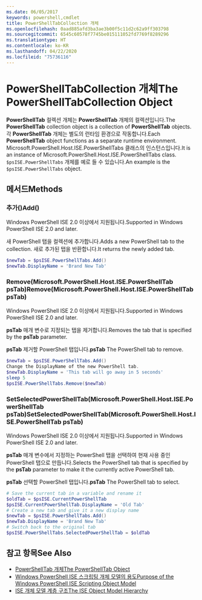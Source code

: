 ```yaml
---
ms.date: 06/05/2017
keywords: powershell,cmdlet
title: PowerShellTabCollection 개체
ms.openlocfilehash: 0aad885afd3ba3ae3b00f5c11d2c62a9ff303798
ms.sourcegitcommit: 6545c60578f7745be015111052fd7769f8289296
ms.translationtype: HT
ms.contentlocale: ko-KR
ms.lasthandoff: 04/22/2020
ms.locfileid: "75736116"
---
```

# <a name="the-powershelltabcollection-object"></a><span data-ttu-id="3d185-103">PowerShellTabCollection 개체</span><span class="sxs-lookup"><span data-stu-id="3d185-103">The PowerShellTabCollection Object</span></span>

<span data-ttu-id="3d185-104">**PowerShellTab** 컬렉션 개체는 **PowerShellTab** 개체의 컬렉션입니다.</span><span class="sxs-lookup"><span data-stu-id="3d185-104">The **PowerShellTab** collection object is a collection of **PowerShellTab** objects.</span></span> <span data-ttu-id="3d185-105">각 **PowerShellTab** 개체는 별도의 런타임 환경으로 작동합니다.</span><span class="sxs-lookup"><span data-stu-id="3d185-105">Each **PowerShellTab** object functions as a separate runtime environment.</span></span> <span data-ttu-id="3d185-106">Microsoft.PowerShell.Host.ISE.PowerShellTabs 클래스의 인스턴스입니다.</span><span class="sxs-lookup"><span data-stu-id="3d185-106">It is an instance of Microsoft.PowerShell.Host.ISE.PowerShellTabs class.</span></span> <span data-ttu-id="3d185-107">`$psISE.PowerShellTabs` 개체를 예로 들 수 있습니다.</span><span class="sxs-lookup"><span data-stu-id="3d185-107">An example is the `$psISE.PowerShellTabs` object.</span></span>

## <a name="methods"></a><span data-ttu-id="3d185-108">메서드</span><span class="sxs-lookup"><span data-stu-id="3d185-108">Methods</span></span>

### <a name="add"></a><span data-ttu-id="3d185-109">추가\(\)</span><span class="sxs-lookup"><span data-stu-id="3d185-109">Add\(\)</span></span>

<span data-ttu-id="3d185-110">Windows PowerShell ISE 2.0 이상에서 지원됩니다.</span><span class="sxs-lookup"><span data-stu-id="3d185-110">Supported in Windows PowerShell ISE 2.0 and later.</span></span>

<span data-ttu-id="3d185-111">새 PowerShell 탭을 컬렉션에 추가합니다.</span><span class="sxs-lookup"><span data-stu-id="3d185-111">Adds a new PowerShell tab to the collection.</span></span> <span data-ttu-id="3d185-112">새로 추가된 탭을 반환합니다.</span><span class="sxs-lookup"><span data-stu-id="3d185-112">It returns the newly added tab.</span></span>

```powershell
$newTab = $psISE.PowerShellTabs.Add()
$newTab.DisplayName = 'Brand New Tab'
```

### <a name="removemicrosoftpowershellhostisepowershelltab-pstab"></a><span data-ttu-id="3d185-113">Remove\(Microsoft.PowerShell.Host.ISE.PowerShellTab psTab\)</span><span class="sxs-lookup"><span data-stu-id="3d185-113">Remove\(Microsoft.PowerShell.Host.ISE.PowerShellTab psTab\)</span></span>

<span data-ttu-id="3d185-114">Windows PowerShell ISE 2.0 이상에서 지원됩니다.</span><span class="sxs-lookup"><span data-stu-id="3d185-114">Supported in Windows PowerShell ISE 2.0 and later.</span></span>

<span data-ttu-id="3d185-115">**psTab** 매개 변수로 지정되는 탭을 제거합니다.</span><span class="sxs-lookup"><span data-stu-id="3d185-115">Removes the tab that is specified by the **psTab** parameter.</span></span>

<span data-ttu-id="3d185-116">**psTab** 제거할 PowerShell 탭입니다.</span><span class="sxs-lookup"><span data-stu-id="3d185-116">**psTab** The PowerShell tab to remove.</span></span>

```powershell
$newTab = $psISE.PowerShellTabs.Add()
Change the DisplayName of the new PowerShell tab.
$newTab.DisplayName = 'This tab will go away in 5 seconds'
sleep 5
$psISE.PowerShellTabs.Remove($newTab)
```

### <a name="setselectedpowershelltabmicrosoftpowershellhostisepowershelltab-pstab"></a><span data-ttu-id="3d185-117">SetSelectedPowerShellTab\(Microsoft.PowerShell.Host.ISE.PowerShellTab psTab\)</span><span class="sxs-lookup"><span data-stu-id="3d185-117">SetSelectedPowerShellTab\(Microsoft.PowerShell.Host.ISE.PowerShellTab psTab\)</span></span>

<span data-ttu-id="3d185-118">Windows PowerShell ISE 2.0 이상에서 지원됩니다.</span><span class="sxs-lookup"><span data-stu-id="3d185-118">Supported in Windows PowerShell ISE 2.0 and later.</span></span>

<span data-ttu-id="3d185-119">**psTab** 매개 변수에서 지정하는 PowerShell 탭을 선택하여 현재 사용 중인 PowerShell 탭으로 만듭니다.</span><span class="sxs-lookup"><span data-stu-id="3d185-119">Selects the PowerShell tab that is specified by the **psTab** parameter to make it the currently active PowerShell tab.</span></span>

<span data-ttu-id="3d185-120">**psTab** 선택할 PowerShell 탭입니다.</span><span class="sxs-lookup"><span data-stu-id="3d185-120">**psTab** The PowerShell tab to select.</span></span>

```powershell
# Save the current tab in a variable and rename it
$oldTab = $psISE.CurrentPowerShellTab
$psISE.CurrentPowerShellTab.DisplayName = 'Old Tab'
# Create a new tab and give it a new display name
$newTab = $psISE.PowerShellTabs.Add()
$newTab.DisplayName = 'Brand New Tab'
# Switch back to the original tab
$psISE.PowerShellTabs.SelectedPowerShellTab = $oldTab
```

## <a name="see-also"></a><span data-ttu-id="3d185-121">참고 항목</span><span class="sxs-lookup"><span data-stu-id="3d185-121">See Also</span></span>

- [<span data-ttu-id="3d185-122">PowerShellTab 개체</span><span class="sxs-lookup"><span data-stu-id="3d185-122">The PowerShellTab Object</span></span>](The-PowerShellTab-Object.md)
- [<span data-ttu-id="3d185-123">Windows PowerShell ISE 스크립팅 개체 모델의 용도</span><span class="sxs-lookup"><span data-stu-id="3d185-123">Purpose of the Windows PowerShell ISE Scripting Object Model</span></span>](Purpose-of-the-Windows-PowerShell-ISE-Scripting-Object-Model.md)
- [<span data-ttu-id="3d185-124">ISE 개체 모델 계층 구조</span><span class="sxs-lookup"><span data-stu-id="3d185-124">The ISE Object Model Hierarchy</span></span>](The-ISE-Object-Model-Hierarchy.md)
